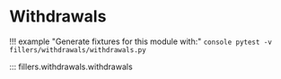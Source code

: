 # Withdrawals

!!! example "Generate fixtures for this module with:"
    ```console
        pytest -v fillers/withdrawals/withdrawals.py
    ```

::: fillers.withdrawals.withdrawals